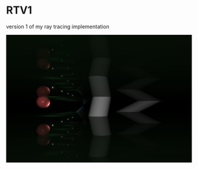 # RTV1
version 1 of my ray tracing implementation

![alt text](https://raw.githubusercontent.com/theo-walton/RTV1/master/image1)
